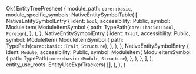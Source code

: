 Ok(
    EntityTreePresheet {
        module_path: `core::basic`,
        module_specific_symbols: NativeEntitySymbolTable(
            [
                NativeEntitySymbolEntry {
                    ident: `bool`,
                    accessibility: Public,
                    symbol: ModuleItem(
                        ModuleItemSymbol {
                            path: TypePath(`core::basic::bool`, `Foreign`),
                        },
                    ),
                },
                NativeEntitySymbolEntry {
                    ident: `Trait`,
                    accessibility: Public,
                    symbol: ModuleItem(
                        ModuleItemSymbol {
                            path: TypePath(`core::basic::Trait`, `Structure`),
                        },
                    ),
                },
                NativeEntitySymbolEntry {
                    ident: `Module`,
                    accessibility: Public,
                    symbol: ModuleItem(
                        ModuleItemSymbol {
                            path: TypePath(`core::basic::Module`, `Structure`),
                        },
                    ),
                },
            ],
        ),
        entity_use_roots: EntityUseExprTrackers(
            [],
        ),
    },
)